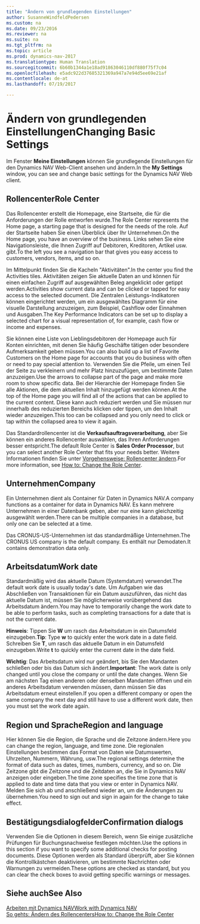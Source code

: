 ```yaml
---
title: "Ändern von grundlegenden Einstellungen"
author: SusanneWindfeldPedersen
ms.custom: na
ms.date: 09/23/2016
ms.reviewer: na
ms.suite: na
ms.tgt_pltfrm: na
ms.topic: article
ms.prod: dynamics-nav-2017
ms.translationtype: Human Translation
ms.sourcegitcommit: 6b60b1344a1e18ad91863046110df880f75f7c04
ms.openlocfilehash: e5adc922d37685321369a947a7e94d5ee69e21af
ms.contentlocale: de-at
ms.lasthandoff: 07/19/2017

---
```


# <a name="changing-basic-settings"></a><span data-ttu-id="6f1dd-102">Ändern von grundlegenden Einstellungen</span><span class="sxs-lookup"><span data-stu-id="6f1dd-102">Changing Basic Settings</span></span>
<span data-ttu-id="6f1dd-103">Im Fenster **Meine Einstellungen** können Sie grundlegende Einstellungen für den Dynamics NAV Web-Client ansehen und ändern.</span><span class="sxs-lookup"><span data-stu-id="6f1dd-103">In the **My Settings** window, you can see and change basic settings for the Dynamics NAV Web client.</span></span>  

## <a name="role-center"></a><span data-ttu-id="6f1dd-104">Rollencenter</span><span class="sxs-lookup"><span data-stu-id="6f1dd-104">Role Center</span></span>
<span data-ttu-id="6f1dd-105">Das Rollencenter erstellt die Homepage, eine Startseite, die für die Anforderungen der Rolle entworfen wurde.</span><span class="sxs-lookup"><span data-stu-id="6f1dd-105">The Role Center represents the Home page, a starting page that is designed for the needs of the role.</span></span> <span data-ttu-id="6f1dd-106">Auf der Startseite haben Sie einen Überblick über Ihr Unternehmen.</span><span class="sxs-lookup"><span data-stu-id="6f1dd-106">On the Home page, you have an overview of the business.</span></span> <span data-ttu-id="6f1dd-107">Links sehen Sie eine Navigationsleiste, die Ihnen Zugriff auf Debitoren, Kreditoren, Artikel usw. gibt.</span><span class="sxs-lookup"><span data-stu-id="6f1dd-107">To the left you see a navigation bar that gives you easy access to customers, vendors, items, and so on.</span></span>

<span data-ttu-id="6f1dd-108">Im Mittelpunkt finden Sie die Kacheln "Aktivitäten".</span><span class="sxs-lookup"><span data-stu-id="6f1dd-108">In the center you find the Activities tiles.</span></span> <span data-ttu-id="6f1dd-109">Aktivitäten zeigen Sie aktuelle Daten an und können für einen einfachen Zugriff auf ausgewählten Beleg angeklickt oder getippt werden.</span><span class="sxs-lookup"><span data-stu-id="6f1dd-109">Activities show current data and can be clicked or tapped for easy access to the selected document.</span></span> <span data-ttu-id="6f1dd-110">Die Zentralen Leistungs-Indikatoren können eingerichtet werden, um ein ausgewähltes Diagramm für eine visuelle Darstellung anzuzeigen, zum Beispiel, Cashflow oder Einnahmen und Ausgaben.</span><span class="sxs-lookup"><span data-stu-id="6f1dd-110">The Key Performance Indicators can be set up to display a selected chart for a visual representation of, for example, cash flow or income and expenses.</span></span>

<span data-ttu-id="6f1dd-111">Sie können eine Liste von Lieblingsdebitoren der Homepage auch für Konten einrichten, mit denen Sie häufig Geschäfte tätigen oder besondere Aufmerksamkeit geben müssen.</span><span class="sxs-lookup"><span data-stu-id="6f1dd-111">You can also build up a list of Favorite Customers on the Home page for accounts that you do business with often or need to pay special attention to.</span></span> <span data-ttu-id="6f1dd-112">Verwenden Sie die Pfeile, um einen Teil der Seite zu verkleinern und mehr Platz hinzuzufügen, um bestimmte Daten anzuzeigen.</span><span class="sxs-lookup"><span data-stu-id="6f1dd-112">Use the arrows to collapse part of the page and make more room to show specific data.</span></span> <span data-ttu-id="6f1dd-113">Bei der Hierarchie der Homepage finden Sie alle Aktionen, die dem aktuellen Inhalt hinzugefügt werden können.</span><span class="sxs-lookup"><span data-stu-id="6f1dd-113">At the top of the Home page you will find all of the actions that can be applied to the current content.</span></span> <span data-ttu-id="6f1dd-114">Diese kann auch reduziert werden und Sie müssen nur innerhalb des reduzierten Bereichs klicken oder tippen, um den Inhalt wieder anzuzeigen.</span><span class="sxs-lookup"><span data-stu-id="6f1dd-114">This too can be collapsed and you only need to click or tap within the collapsed area to view it again.</span></span>

<span data-ttu-id="6f1dd-115">Das Standardrollencenter ist die **Verkaufsauftragsverarbeitung**, aber Sie können ein anderes Rollencenter auswählen, das Ihren Anforderungen besser entspricht.</span><span class="sxs-lookup"><span data-stu-id="6f1dd-115">The default Role Center is **Sales Order Processor**, but you can select another Role Center that fits your needs better.</span></span> <span data-ttu-id="6f1dd-116">Weitere Informationen finden Sie unter [Vorgehensweise: Rollencenter ändern](ui-change-role.md).</span><span class="sxs-lookup"><span data-stu-id="6f1dd-116">For more information, see [How to: Change the Role Center](ui-change-role.md).</span></span>

## <a name="company"></a><span data-ttu-id="6f1dd-117">Unternehmen</span><span class="sxs-lookup"><span data-stu-id="6f1dd-117">Company</span></span>
<span data-ttu-id="6f1dd-118">Ein Unternehmen dient als Container für Daten in Dynamics NAV.</span><span class="sxs-lookup"><span data-stu-id="6f1dd-118">A company functions as a container for data in Dynamics NAV.</span></span> <span data-ttu-id="6f1dd-119">Es kann mehrere Unternehmen in einer Datenbank geben, aber nur eine kann gleichzeitig ausgewählt werden.</span><span class="sxs-lookup"><span data-stu-id="6f1dd-119">There can be multiple companies in a database, but only one can be selected at a time.</span></span>

<span data-ttu-id="6f1dd-120">Das CRONUS-US-Unternehmen ist das standardmäßige Unternehmen.</span><span class="sxs-lookup"><span data-stu-id="6f1dd-120">The CRONUS US company is the default company.</span></span> <span data-ttu-id="6f1dd-121">Es enthält nur Demodaten.</span><span class="sxs-lookup"><span data-stu-id="6f1dd-121">It contains demonstration data only.</span></span>   

## <a name="work-date"></a><span data-ttu-id="6f1dd-122">Arbeitsdatum</span><span class="sxs-lookup"><span data-stu-id="6f1dd-122">Work date</span></span>
<span data-ttu-id="6f1dd-123">Standardmäßig wird das aktuelle Datum (Systemdatum) verwendet.</span><span class="sxs-lookup"><span data-stu-id="6f1dd-123">The default work date is usually today's date.</span></span> <span data-ttu-id="6f1dd-124">Um Aufgaben wie das Abschließen von Transaktionen für ein Datum auszuführen, das nicht das aktuelle Datum ist, müssen Sie möglicherweise vorübergehend das Arbeitsdatum ändern.</span><span class="sxs-lookup"><span data-stu-id="6f1dd-124">You may have to temporarily change the work date to be able to perform tasks, such as completing transactions for a date that is not the current date.</span></span>

<span data-ttu-id="6f1dd-125">**Hinweis**: Tippen Sie **W** um rasch das Arbeitsdatum in ein Datumsfeld einzugeben.</span><span class="sxs-lookup"><span data-stu-id="6f1dd-125">**Tip**: Type **w** to quickly enter the work date in a date field.</span></span> <span data-ttu-id="6f1dd-126">Schreiben Sie **T**, um rasch das aktuelle Datum in ein Datumsfeld einzugeben.</span><span class="sxs-lookup"><span data-stu-id="6f1dd-126">Write **t** to quickly enter the current date in the date field.</span></span>

<span data-ttu-id="6f1dd-127">**Wichtig**: Das Arbeitsdatum wird nur geändert, bis Sie den Mandanten schließen oder bis das Datum sich ändert.</span><span class="sxs-lookup"><span data-stu-id="6f1dd-127">**Important**: The work date is only changed until you close the company or until the date changes.</span></span> <span data-ttu-id="6f1dd-128">Wenn Sie am nächsten Tag einen anderen oder denselben Mandanten öffnen und ein anderes Arbeitsdatum verwenden müssen, dann müssen Sie das Arbeitsdatum erneut einstellen.</span><span class="sxs-lookup"><span data-stu-id="6f1dd-128">If you open a different company or open the same company the next day and still have to use a different work date, then you must set the work date again.</span></span>

## <a name="region-and-language"></a><span data-ttu-id="6f1dd-129">Region und Sprache</span><span class="sxs-lookup"><span data-stu-id="6f1dd-129">Region and language</span></span>
<span data-ttu-id="6f1dd-130">Hier können Sie die Region, die Sprache und die Zeitzone ändern.</span><span class="sxs-lookup"><span data-stu-id="6f1dd-130">Here you can change the region, language, and time zone.</span></span> <span data-ttu-id="6f1dd-131">Die regionalen Einstellungen bestimmen das Format von Daten wie Datumswerten, Uhrzeiten, Nummern, Währung, usw.</span><span class="sxs-lookup"><span data-stu-id="6f1dd-131">The regional settings determine the format of data such as dates, times, numbers, currency, and so on.</span></span> <span data-ttu-id="6f1dd-132">Die Zeitzone gibt die Zeitzone und die Zeitdaten an, die Sie in Dynamics NAV anzeigen oder eingeben.</span><span class="sxs-lookup"><span data-stu-id="6f1dd-132">The time zone specifies the time zone that is applied to date and time data that you view or enter in Dynamics NAV.</span></span> <span data-ttu-id="6f1dd-133">Melden Sie sich ab und anschließend wieder an, um die Änderungen zu übernehmen.</span><span class="sxs-lookup"><span data-stu-id="6f1dd-133">You need to sign out and sign in again for the change to take effect.</span></span>

## <a name="confirmation-dialogs"></a><span data-ttu-id="6f1dd-134">Bestätigungsdialogfelder</span><span class="sxs-lookup"><span data-stu-id="6f1dd-134">Confirmation dialogs</span></span>
<span data-ttu-id="6f1dd-135">Verwenden Sie die Optionen in diesem Bereich, wenn Sie einige zusätzliche Prüfungen für Buchungsnachweise festlegen möchten.</span><span class="sxs-lookup"><span data-stu-id="6f1dd-135">Use the options in this section if you want to specify some additional checks for posting documents.</span></span> <span data-ttu-id="6f1dd-136">Diese Optionen werden als Standard überprüft, aber Sie können die Kontrollkästchen deaktivieren, um bestimmte Nachrichten oder Warnungen zu vermeiden.</span><span class="sxs-lookup"><span data-stu-id="6f1dd-136">These options are checked as standard, but you can clear the check boxes to avoid getting specific warnings or messages.</span></span>

## <a name="see-also"></a><span data-ttu-id="6f1dd-137">Siehe auch</span><span class="sxs-lookup"><span data-stu-id="6f1dd-137">See Also</span></span>
[<span data-ttu-id="6f1dd-138">Arbeiten mit Dynamics NAV</span><span class="sxs-lookup"><span data-stu-id="6f1dd-138">Work with Dynamics NAV</span></span>](ui-work-product.md)  
[<span data-ttu-id="6f1dd-139">So gehts: Ändern des Rollencenters</span><span class="sxs-lookup"><span data-stu-id="6f1dd-139">How to: Change the Role Center</span></span>](ui-change-role.md)  

